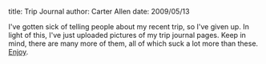 title: Trip Journal
author: Carter Allen
date: 2009/05/13

I've gotten sick of telling people about my recent trip, so I've given up. In light of this, I've just uploaded pictures of my trip journal pages. Keep in mind, there are many more of them, all of which suck a lot more than these. <a href="http://www.flickr.com/photos/33672094@N07/sets/72157617976646395/">Enjoy</a>.